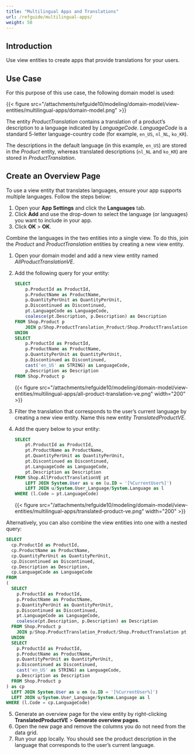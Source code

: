 ```yaml
---
title: "Multilingual Apps and Translations"
url: /refguide/multilingual-apps/
weight: 50
---
```


## Introduction

Use view entities to create apps that provide translations for your users.

## Use Case

For this purpose of this use case, the following domain model is used:

{{< figure src="/attachments/refguide10/modeling/domain-model/view-entities/multilingual-apps/domain-model.png" >}}

The entity *ProductTranslation* contains a translation of a product’s description to a language indicated by *LanguageCode*. *LanguageCode* is a standard 5-letter language-country code (for example, `en_US`, `nl_NL`, `ko_KR`).

The descriptions in the default language (in this example, `en_US`) are stored in the *Product* entity, whereas translated descriptions (`nl_NL` and `ko_KR`) are stored in *ProductTranslation*. 

## Create an Overview Page

To use a view entity that translates languages, ensure your app supports multiple languages. Follow the steps below:

1. Open your **App Settings** and click the **Languages** tab.
2. Click **Add** and use the drop-down to select the language (or languages) you want to include in your app.
3. Click **OK** > **OK**.

Combine the languages in the two entities into a single view. To do this, join the *Product* and *ProductTranslation* entities by creating a new view entity.

1. Open your domain model and add a new view entity named *AllProductTranslationVE*.
2. Add the following query for your entity:

    ```sql
    SELECT
        p.ProductId as ProductId,
        p.ProductName as ProductName,
        p.QuantityPerUnit as QuantityPerUnit,
        p.Discontinued as Discontinued,
        pt.LanguageCode as LanguageCode,
        coalesce(pt.Description, p.Description) as Description
    FROM Shop.Product p
        JOIN p/Shop.ProductTranslation_Product/Shop.ProductTranslation pt
    UNION
    SELECT
        p.ProductId as ProductId,
        p.ProductName as ProductName,
        p.QuantityPerUnit as QuantityPerUnit,
        p.Discontinued as Discontinued,
        cast('en_US' as STRING) as LanguageCode,
        p.Description as Description
    FROM Shop.Product p
    ```
    
    {{< figure src="/attachments/refguide10/modeling/domain-model/view-entities/multilingual-apps/all-product-translation-ve.png" width="200" >}}

3. Filter the translation that corresponds to the user’s current language by creating a new view entity. Name this new entity *TranslatedProductVE*.
4. Add the query below to your entity:

    ```sql
    SELECT
        pt.ProductId as ProductId,
        pt.ProductName as ProductName,
        pt.QuantityPerUnit as QuantityPerUnit,
        pt.Discontinued as Discontinued,
        pt.LanguageCode as LanguageCode,
        pt.Description as Description
    FROM Shop.AllProductTranslationVE pt
        LEFT JOIN System.User as u on (u.ID = '[%CurrentUser%]')
        LEFT JOIN u/System.User_Language/System.Language as l
    WHERE (l.Code = pt.LanguageCode)
    ```

    {{< figure src="/attachments/refguide10/modeling/domain-model/view-entities/multilingual-apps/translated-product-ve.png" width="200" >}}

Alternatively, you can also combine the view entities into one with a nested query:

```sql
SELECT
  cp.ProductId as ProductId,
  cp.ProductName as ProductName,
  cp.QuantityPerUnit as QuantityPerUnit,
  cp.Discontinued as Discontinued,
  cp.Description as Description,
  cp.LanguageCode as LanguageCode
FROM
(
  SELECT
    p.ProductId as ProductId,
    p.ProductName as ProductName,
    p.QuantityPerUnit as QuantityPerUnit,
    p.Discontinued as Discontinued,
    pt.LanguageCode as LanguageCode,
    coalesce(pt.Description, p.Description) as Description
  FROM Shop.Product p
    JOIN p/Shop.ProductTranslation_Product/Shop.ProductTranslation pt
  UNION
  SELECT
    p.ProductId as ProductId,
    p.ProductName as ProductName,
    p.QuantityPerUnit as QuantityPerUnit,
    p.Discontinued as Discontinued,
    cast('en_US' as STRING) as LanguageCode,
    p.Description as Description
  FROM Shop.Product p
) as cp
  LEFT JOIN System.User as u on (u.ID = '[%CurrentUser%]')
  LEFT JOIN u/System.User_Language/System.Language as l
WHERE (l.Code = cp.LanguageCode)
```

5. Generate an overview page for the view entity by right-clicking **TranslatedProductVE** > **Generate overview pages**. 
6. Open the new page and remove the columns you do not need from the data grid.
7. Run your app locally. You should see the product description in the language that corresponds to the user’s current language. 
